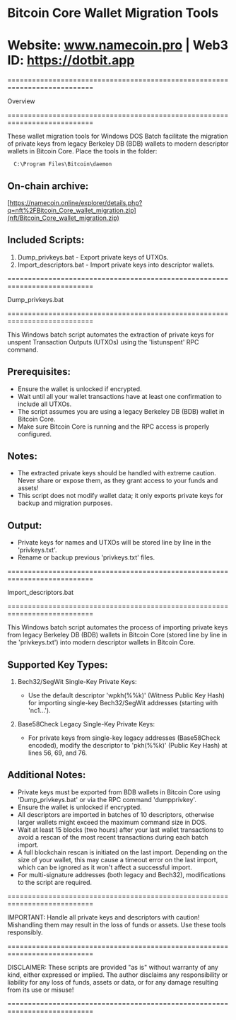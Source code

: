 

 #                      Bitcoin Core Wallet Migration Tools

 #            Website: www.namecoin.pro | Web3 ID: https://dotbit.app


===========================================================================

  Overview
  
===========================================================================

  These wallet migration tools for Windows DOS Batch facilitate the migration of 
  private keys from legacy Berkeley DB (BDB) wallets to modern descriptor wallets 
  in Bitcoin Core. Place the tools in the folder:

      C:\Program Files\Bitcoin\daemon

  On-chain archive:
  -----------------
  [https://namecoin.online/explorer/details.php?q=nft%2FBitcoin_Core_wallet_migration.zip](nft/Bitcoin_Core_wallet_migration.zip)

  Included Scripts:
  -----------------
  1. Dump_privkeys.bat  - Export private keys of UTXOs.
  2. Import_descriptors.bat  - Import private keys into descriptor wallets.

===========================================================================

  Dump_privkeys.bat
  
===========================================================================

  This Windows batch script automates the extraction of private keys for
  unspent Transaction Outputs (UTXOs) using the 'listunspent' RPC command.

  Prerequisites:
  --------------
  - Ensure the wallet is unlocked if encrypted.
  - Wait until all your wallet transactions have at least one confirmation to include all UTXOs.
  - The script assumes you are using a legacy Berkeley DB (BDB) wallet in Bitcoin Core.
  - Make sure Bitcoin Core is running and the RPC access is properly configured.

  Notes:
  ------
  - The extracted private keys should be handled with extreme caution.
    Never share or expose them, as they grant access to your funds and assets!
  - This script does not modify wallet data; it only exports private keys for 
    backup and migration purposes.

  Output:
  -------
  - Private keys for names and UTXOs will be stored line by line in the 'privkeys.txt'. 
  - Rename or backup previous 'privkeys.txt' files.

===========================================================================

  Import_descriptors.bat
  
===========================================================================

  This Windows batch script automates the process of importing private keys from 
  legacy Berkeley DB (BDB) wallets in Bitcoin Core (stored line by line in the 
  'privkeys.txt') into modern descriptor wallets in Bitcoin Core.

  Supported Key Types:
  ---------------------
  1. Bech32/SegWit Single-Key Private Keys:
     - Use the default descriptor 'wpkh(%%k)' (Witness Public Key Hash) for importing 
       single-key Bech32/SegWit addresses (starting with 'nc1...').

  2. Base58Check Legacy Single-Key Private Keys:
     - For private keys from single-key legacy addresses (Base58Check encoded), 
       modify the descriptor to 'pkh(%%k)' (Public Key Hash) at lines 56, 69, and 76.

  Additional Notes:
  -----------------
  - Private keys must be exported from BDB wallets in Bitcoin Core using 
    'Dump_privkeys.bat' or via the RPC command 'dumpprivkey'.
  - Ensure the wallet is unlocked if encrypted.
  - All descriptors are imported in batches of 10 descriptors, otherwise larger 
    wallets might exceed the maximum command size in DOS.
  - Wait at least 15 blocks (two hours) after your last wallet transactions to avoid 
    a rescan of the most recent transactions during each batch import.
  - A full blockchain rescan is initiated on the last import. Depending on the size 
    of your wallet, this may cause a timeout error on the last import, which can 
    be ignored as it won't affect a successful import.
  - For multi-signature addresses (both legacy and Bech32), modifications to the 
    script are required.

===========================================================================

  IMPORTANT: Handle all private keys and descriptors with caution! Mishandling them 
  may result in the loss of funds or assets. Use these tools responsibly.
  
===========================================================================

  DISCLAIMER: These scripts are provided "as is" without warranty of any kind,
  either expressed or implied. The author disclaims any responsibility or liability
  for any loss of funds, assets or data, or for any damage resulting
  from its use or misuse!
  
===========================================================================

